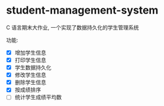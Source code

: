 # student-management-system

C 语言期末大作业, 一个实现了数据持久化的学生管理系统

功能:

-   [x] 增加学生信息
-   [x] 打印学生信息
-   [x] 学生数据持久化
-   [x] 修改学生信息
-   [x] 删除学生信息
-   [x] 按成绩排序
-   [ ] 统计学生成绩平均数
